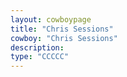 ```yaml
---
layout: cowboypage
title: "Chris Sessions"
cowboy: "Chris Sessions"
description: 
type: "CCCCC"
---
```

